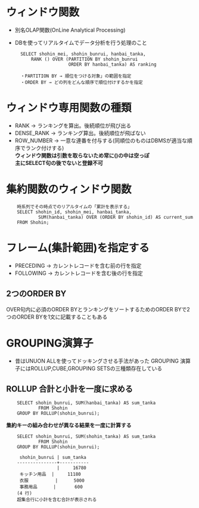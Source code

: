 # ウィンドウ関数
- 別名OLAP関数(OnLine Analytical Processing)
- DBを使ってリアルタイムでデータ分析を行う処理のこと

        SELECT shohin_mei, shohin_bunrui, hanbai_tanka,
            RANK () OVER (PARTITION BY shohin_bunrui
                          ORDER BY hanbai_tanka) AS ranking
        
        ・PARTITION BY → 順位をつける対象」の範囲を指定
        ・ORDER BY → どの列をどんな順序で順位付けするかを指定

# ウィンドウ専用関数の種類
- RANK → ランキングを算出。後続順位が飛び出る
- DENSE_RANK → ランキング算出。後続順位が飛ばない
- ROW_NUMBER → 一意な連番を付与する(同順位のものはDBMSが適当な順序でランク付けする)  
**ウィンドウ関数は引数を取らないため常に()の中は空っぽ**  
**主にSELECT句の後でないと登録不可**

# 集約関数のウィンドウ関数

        時系列でその時点でのリアルタイムの「累計を表示する」
        SELECT shohin_id, shohin_mei, hanbai_tanka,
                SUM(hanbai_tanka) OVER (ORDER BY shohin_id) AS current_sum
        FROM Shohin;

# フレーム(集計範囲)を指定する
- PRECEDING → カレントレコードを含む前の行を指定
- FOLLOWING → カレントレコードを含む後の行を指定

## 2つのORDER BY
OVER句内に必須のORDER BYとランキングをソートするためのORDER BYで2つのORDER BYを1文に記載することもある


# GROUPING演算子
- 昔はUNUON ALLを使ってドッキングさせる手法があった
GROUPING 演算子にはROLLUP,CUBE,GROUPING SETSの三種類存在している

## ROLLUP 合計と小計を一度に求める
        SELECT shohin_bunrui, SUM(hanbai_tanka) AS sum_tanka
                FROM Shohin
        GROUP BY ROLLUP(shohin_bunrui);

**集約キーの組み合わせが異なる結果を一度に計算する**

        SELECT shohin_bunrui, SUM(shohin_tanka) AS sum_tanka
                FROM Shohin
        GROUP BY ROLLUP(shohin_bunrui);

         shohin_bunrui | sum_tanka
        ---------------+-----------
                       |     16780
         キッチン用品  |     11180
         衣服          |      5000
         事務用品      |       600
        (4 行)
        超集合行に小計を含む合計が表示される

